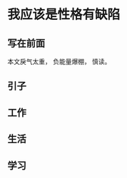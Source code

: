 # 我应该是性格有缺陷

## 写在前面

本文戾气太重， 负能量爆棚， 慎读。

## 引子

<!-- 上午的时候去了北京国际会议中心的iWeb峰会， 到了之后因为人太多， 我前面的人把我给遮住了， 什么也看不见，  -->

## 工作

## 生活

## 学习
